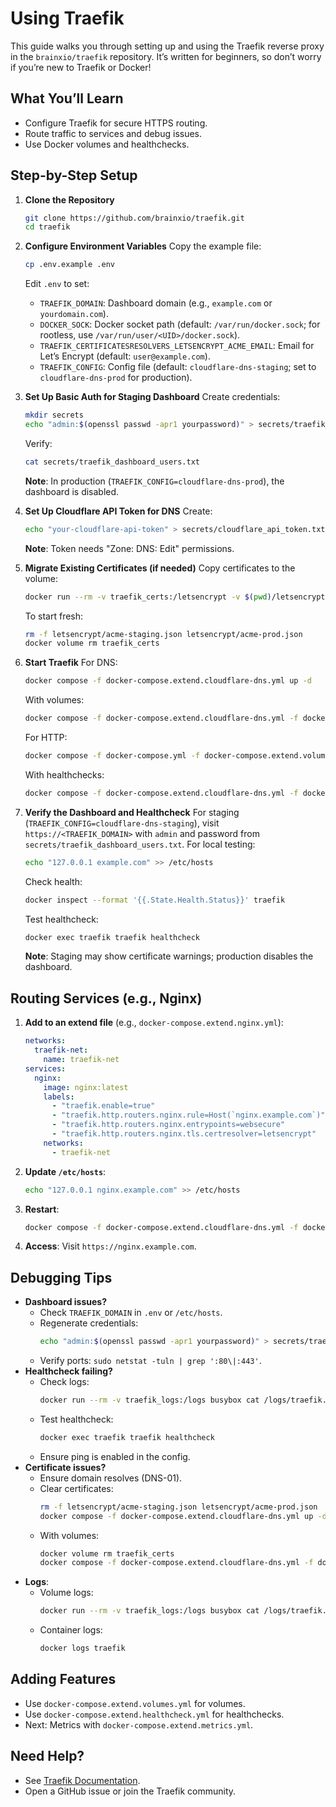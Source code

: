 # Using Traefik

This guide walks you through setting up and using the Traefik reverse proxy in the `brainxio/traefik` repository. It’s written for beginners, so don’t worry if you’re new to Traefik or Docker!

## What You’ll Learn
- Configure Traefik for secure HTTPS routing.
- Route traffic to services and debug issues.
- Use Docker volumes and healthchecks.

## Step-by-Step Setup

1. **Clone the Repository**
   ```bash
   git clone https://github.com/brainxio/traefik.git
   cd traefik
   ```

2. **Configure Environment Variables**
   Copy the example file:
   ```bash
   cp .env.example .env
   ```
   Edit `.env` to set:
   - `TRAEFIK_DOMAIN`: Dashboard domain (e.g., `example.com` or `yourdomain.com`).
   - `DOCKER_SOCK`: Docker socket path (default: `/var/run/docker.sock`; for rootless, use `/var/run/user/<UID>/docker.sock`).
   - `TRAEFIK_CERTIFICATESRESOLVERS_LETSENCRYPT_ACME_EMAIL`: Email for Let’s Encrypt (default: `user@example.com`).
   - `TRAEFIK_CONFIG`: Config file (default: `cloudflare-dns-staging`; set to `cloudflare-dns-prod` for production).

3. **Set Up Basic Auth for Staging Dashboard**
   Create credentials:
   ```bash
   mkdir secrets
   echo "admin:$(openssl passwd -apr1 yourpassword)" > secrets/traefik_dashboard_users.txt
   ```
   Verify:
   ```bash
   cat secrets/traefik_dashboard_users.txt
   ```
   **Note**: In production (`TRAEFIK_CONFIG=cloudflare-dns-prod`), the dashboard is disabled.

4. **Set Up Cloudflare API Token for DNS**
   Create:
   ```bash
   echo "your-cloudflare-api-token" > secrets/cloudflare_api_token.txt
   ```
   **Note**: Token needs "Zone: DNS: Edit" permissions.

5. **Migrate Existing Certificates (if needed)**
   Copy certificates to the volume:
   ```bash
   docker run --rm -v traefik_certs:/letsencrypt -v $(pwd)/letsencrypt:/source busybox cp /source/*.json /letsencrypt
   ```
   To start fresh:
   ```bash
   rm -f letsencrypt/acme-staging.json letsencrypt/acme-prod.json
   docker volume rm traefik_certs
   ```

6. **Start Traefik**
   For DNS:
   ```bash
   docker compose -f docker-compose.extend.cloudflare-dns.yml up -d
   ```
   With volumes:
   ```bash
   docker compose -f docker-compose.extend.cloudflare-dns.yml -f docker-compose.extend.volumes.yml up -d
   ```
   For HTTP:
   ```bash
   docker compose -f docker-compose.yml -f docker-compose.extend.volumes.yml up -d
   ```
   With healthchecks:
   ```bash
   docker compose -f docker-compose.extend.cloudflare-dns.yml -f docker-compose.extend.volumes.yml -f docker-compose.extend.healthcheck.yml up -d
   ```

7. **Verify the Dashboard and Healthcheck**
   For staging (`TRAEFIK_CONFIG=cloudflare-dns-staging`), visit `https://<TRAEFIK_DOMAIN>` with `admin` and password from `secrets/traefik_dashboard_users.txt`. For local testing:
   ```bash
   echo "127.0.0.1 example.com" >> /etc/hosts
   ```
   Check health:
   ```bash
   docker inspect --format '{{.State.Health.Status}}' traefik
   ```
   Test healthcheck:
   ```bash
   docker exec traefik traefik healthcheck
   ```
   **Note**: Staging may show certificate warnings; production disables the dashboard.

## Routing Services (e.g., Nginx)
1. **Add to an extend file** (e.g., `docker-compose.extend.nginx.yml`):
   ```yaml
   networks:
     traefik-net:
       name: traefik-net
   services:
     nginx:
       image: nginx:latest
       labels:
         - "traefik.enable=true"
         - "traefik.http.routers.nginx.rule=Host(`nginx.example.com`)"
         - "traefik.http.routers.nginx.entrypoints=websecure"
         - "traefik.http.routers.nginx.tls.certresolver=letsencrypt"
       networks:
         - traefik-net
   ```

2. **Update `/etc/hosts`**:
   ```bash
   echo "127.0.0.1 nginx.example.com" >> /etc/hosts
   ```

3. **Restart**:
   ```bash
   docker compose -f docker-compose.extend.cloudflare-dns.yml -f docker-compose.extend.nginx.yml up -d
   ```

4. **Access**: Visit `https://nginx.example.com`.

## Debugging Tips
- **Dashboard issues?**
  - Check `TRAEFIK_DOMAIN` in `.env` or `/etc/hosts`.
  - Regenerate credentials:
    ```bash
    echo "admin:$(openssl passwd -apr1 yourpassword)" > secrets/traefik_dashboard_users.txt
    ```
  - Verify ports: `sudo netstat -tuln | grep ':80\|:443'`.
- **Healthcheck failing?**
  - Check logs:
    ```bash
    docker run --rm -v traefik_logs:/logs busybox cat /logs/traefik.log
    ```
  - Test healthcheck:
    ```bash
    docker exec traefik traefik healthcheck
    ```
  - Ensure ping is enabled in the config.
- **Certificate issues?**
  - Ensure domain resolves (DNS-01).
  - Clear certificates:
    ```bash
    rm -f letsencrypt/acme-staging.json letsencrypt/acme-prod.json
    docker compose -f docker-compose.extend.cloudflare-dns.yml up -d
    ```
  - With volumes:
    ```bash
    docker volume rm traefik_certs
    docker compose -f docker-compose.extend.cloudflare-dns.yml -f docker-compose.extend.volumes.yml up -d
    ```
- **Logs**:
  - Volume logs:
    ```bash
    docker run --rm -v traefik_logs:/logs busybox cat /logs/traefik.log
    ```
  - Container logs:
    ```bash
    docker logs traefik
    ```

## Adding Features
- Use `docker-compose.extend.volumes.yml` for volumes.
- Use `docker-compose.extend.healthcheck.yml` for healthchecks.
- Next: Metrics with `docker-compose.extend.metrics.yml`.

## Need Help?
- See [Traefik Documentation](https://doc.traefik.io/traefik/).
- Open a GitHub issue or join the Traefik community.